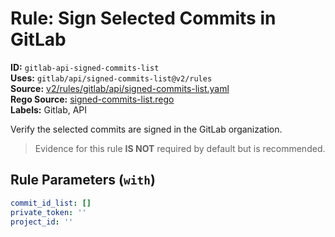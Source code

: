 # Rule: Sign Selected Commits in GitLab  
**ID:** `gitlab-api-signed-commits-list`  
**Uses:** `gitlab/api/signed-commits-list@v2/rules`  
**Source:** [v2/rules/gitlab/api/signed-commits-list.yaml](https://github.com/scribe-public/sample-policies/v2/rules/gitlab/api/signed-commits-list.yaml)  
**Rego Source:** [signed-commits-list.rego](https://github.com/scribe-public/sample-policies/v2/rules/gitlab/api/signed-commits-list.rego)  
**Labels:** Gitlab, API  

Verify the selected commits are signed in the GitLab organization.

> Evidence for this rule **IS NOT** required by default but is recommended.


## Rule Parameters (`with`)  
```yaml
commit_id_list: []
private_token: ''
project_id: ''
```

